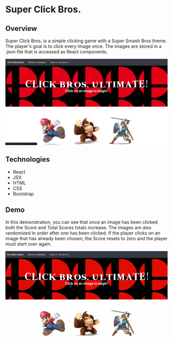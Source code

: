 # Super Click Bros.

## Overview
Super Click Bros. is a simple clicking game with a Super Smash Bros theme. The player's goal is to click every image once. The images are stored in a .json file that is accessed as React components.

![alt text](READMEpics/intro.png)

## Technologies
- React
- JSX
- HTML
- CSS
- Bootstrap

## Demo

In this demonstration, you can see that once an image has been clicked both the Score and Total Scores totals increase. The images are also randomized in order after one has been clicked. If the player clicks on an image that has already been chosen, the Score resets to zero and the player must start over again.

![alt text](READMEpics/smashClickDemo.gif)
